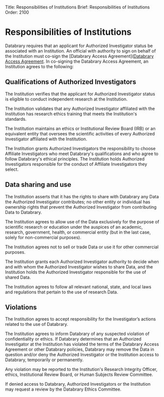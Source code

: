 Title: Responsibilities of Institutions
Brief: Responsibilities of Institutions
Order: 2100

# Responsibilities of Institutions

Databrary requires that an applicant for Authorized Investigator status be associated with an Institution. An official with authority to sign on behalf of the Institution must co-sign the [Databrary Access Agreement]([Databrary Access Agreement](|filename|user-guide/policies/investigator-agreement.mdi). In co-signing the Databrary Access Agreement, an Institution agrees to the following:

## Qualifications of Authorized Investigators

The Institution verifies that the applicant for Authorized Investigator status is eligible to conduct independent research at the Institution.

The Institution validates that any Authorized Investigator affiliated with the Institution has research ethics training that meets the Institution's standards.

The Institution maintains an ethics or Institutional Review Board (IRB) or an equivalent entity that oversees the scientific activities of every Authorized Investigator affiliated with the Institution. 

The Institution grants Authorized Investigators the responsibility to choose Affiliate Investigators who meet Databrary's qualifications and who agree to follow Databrary's ethical principles. The Institution holds Authorized Investigators responsible for the conduct of Affiliate Investigators they select.

## Data sharing and use

The Institution asserts that it has the rights to share with Databrary any Data the Authorized Investigator contributes; no other entity or individual has ownership rights that prevent the Authorized Investigator from contributing Data to Databrary.

The Institution agrees to allow use of the Data exclusively for the purpose of scientific research or education under the auspices of an academic, research, government, health, or commercial entity (but in the last case, solely for non-commercial purposes).

The Institution agrees not to sell or trade Data or use it for other commercial purposes.

The Institution grants each Authorized Investigator authority to decide when and with whom the Authorized Investigator wishes to share Data, and the Institution holds the Authorized Investigator responsible for the use of shared Data. 

The Institution agrees to follow all relevant national, state, and local laws and regulations that pertain to the use of research Data.

## Violations

The Institution agrees to accept responsibility for the Investigator’s actions related to the use of Databrary. 

The Institution agrees to inform Databrary of any suspected violation of confidentiality or ethics. If Databrary determines that an Authorized Investigator at the Institution has violated the terms of the Databrary Access Agreement or other Databrary policies, Databrary may remove the Data in question and/or deny the Authorized Investigator or the Institution access to Databrary, temporarily or permanently. 

Any violation may be reported to the Institution's Research Integrity Officer, ethics, Institutional Review Board, or Human Subjects Review Committee. 

If denied access to Databrary, Authorized Investigators or the Institution may request a review by the Databrary Ethics Committee.
